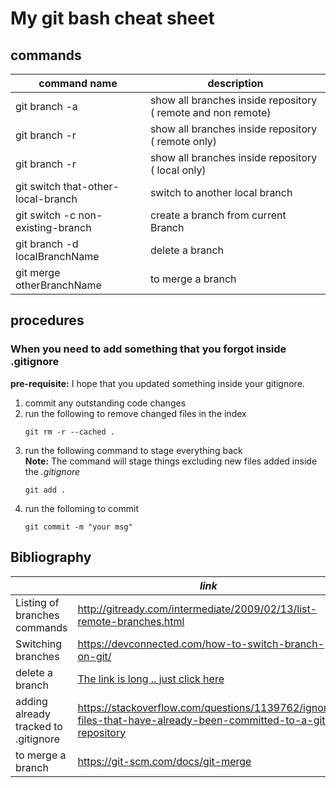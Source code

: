 # My git bash cheat sheet

 

## commands
|command name | description |
|--|--|
| git branch -a | show all branches inside repository ( remote and non remote)|
| git branch -r | show all branches inside repository ( remote only)|
| git branch -r | show all branches inside repository ( local only)|
| git switch that-other-local-branch| switch to another local branch|
|git switch -c non-existing-branch | create a branch from current Branch|
| git branch -d localBranchName | delete a branch|
| git merge otherBranchName | to merge a branch| 

## procedures 

### When you need to add something that you forgot inside .gitignore 
**pre-requisite:** I hope that you updated something inside your gitignore. 

1. commit any outstanding code changes
2. run the following to remove changed files in the index 
   ``` 
   git rm -r --cached .
3. run the following command to stage everything back </br>
   **Note:** The command will stage things excluding new files added inside the *.gitignore*  
   ``` 
   git add .
4. run the  folloming to commit
   ```
   git commit -m "your msg"

## Bibliography 
||_link_|
|--|--|
| Listing of branches commands |http://gitready.com/intermediate/2009/02/13/list-remote-branches.html|
| Switching branches|https://devconnected.com/how-to-switch-branch-on-git/|
| delete a branch | [The link is long .. just click here](https://www.freecodecamp.org/news/how-to-delete-a-git-branch-both-locally-and-remotely/#:~:text=Deleting%20a%20branch%20LOCALLY&text=Delete%20a%20branch%20with%20git%20branch%20%2Dd%20.&text=The%20%2Dd%20option%20will%20delete,branch%20is%20now%20deleted%20locally.)|
| adding already tracked to .gitignore | https://stackoverflow.com/questions/1139762/ignore-files-that-have-already-been-committed-to-a-git-repository|
|to merge a branch|https://git-scm.com/docs/git-merge|
